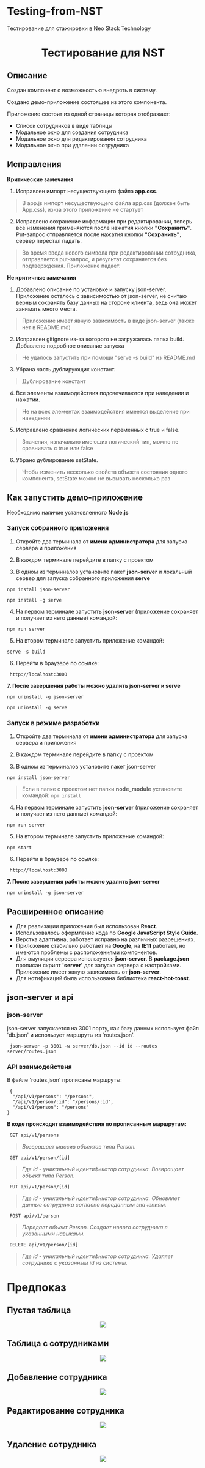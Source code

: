 # Testing-from-NST
Тестирование для стажировки в Neo Stack Technology

<h1 align="center">Тестирование для NST</h1>

## Описание

<p>Создан компонент с возможностью внедрять в систему.</p>
<p>Создано демо-приложение состоящее из этого компонента.</p>
<p>Приложение состоит из одной страницы которая отображает:</p>

- Список сотрудников в виде таблицы
-	Модальное окно для создания сотрудника
-	Модальное окно для редактирования сотрудника
-	Модальное окно при удалении сотрудника

## Исправления
**Критические замечания**
1. Исправлен импорт несуществующего файла **app.css**.

>В app.js импорт несуществующего файла app.css (должен быть App.css), из-за этого приложение не стартует 

2. Исправлено сохранение информации при редактировании, теперь все изменения применяются после нажатия кнопки **"Сохранить"**. Put-запрос отправляется после нажатия кнопки **"Сохранить"**, сервер перестал падать.

>Во время ввода нового символа при редактировании сотрудника, отправляется put-запрос, и результат сохраняется без подтверждения. Приложение падает.

**Не критичные замечания**
1. Добавлено описание по установке и запуску json-server. Приложение осталось с зависимостью от json-server, не считаю верным сохранять базу данных на стороне клиента, ведь она может занимать много места.

>Приложение имеет явную зависимость в виде json-server (также нет в README.md)

2. Исправлен gitignore из-за которого не загружалась папка build. Добавлено подробное описание запуска

>Не удалось запустить при помощи "serve -s build" из README.md

3. Убрана часть дублирующих констант.

>Дублирование констант

4. Все элементы взаимодействия подсвечиваются при наведении и нажатии.

>Не на всех элементах взаимодействия имеется выделение при наведении

5. Исправлено сравнение логических переменных с true и false.

>Значения, изначально имеющих логический тип, можно не сравнивать с true или false

6. Убрано дублирование setState.

> Чтобы изменить несколько свойств объекта состояния одного компонента, setState можно не вызывать несколько раз
## Как запустить демо-приложение

Необходимо наличие установленного **Node.js**

### Запуск собранного приложения

1. Откройте два терминала от **имени администратора** для запуска сервера и приложения

2. В каждом терминале перейдите в папку с проектом
3. В одном из терминалов установите пакет **json-server**
 и локальный сервер для запуска собранного приложения **serve**
```
npm install json-server
```

```
npm install -g serve
```
4. На первом терминале запустить **json-server** (приложение сохраняет и получает из него данные) командой:

```
npm run server
```
5. На втором терминале запустить приложение командой:
```
serve -s build
```
6. Перейти в браузере по ссылке:
```
 http://localhost:3000 
```
**7. После завершения работы можно удалить json-server и serve**
```
npm uninstall -g json-server
```
```
npm uninstall -g serve
```
### Запуск в режиме разработки

1. Откройте два терминала от **имени администратора** для запуска сервера и приложения

2. В каждом терминале перейдите в папку с проектом

3. В одном из терминалов установите пакет json-server
```
npm install json-server
```
>Если в папке с проектом нет папки **node_module** установите командой:
>```npm install```

4. На первом терминале запустить **json-server** (приложение сохраняет и получает из него данные) командой:

```
npm run server
```
5. На втором терминале запустить приложение командой:
```
npm start
```
6. Перейти в браузере по ссылке:
```
 http://localhost:3000 
```
**7. После завершения работы можно удалить json-server**
```
npm uninstall -g json-server
```

## Расширенное описание

- Для реализации приложения был использован **React**.
- Использовалось оформление кода по **Google JavaScript Style Guide**.
- Верстка адаптивна, работает исправно на различных разрешениях.
- Приложение стабильно работает на **Google**, на **IE11** работает, но имеются проблемы с расположениями компонентов.
- Для эмуляции сервера используется **json-server**. В **package.json** прописан скрипт **'server'** для запуска сервера с настройками. Приложение имеет явную зависимость от **json-server**.
- Для нотификаций была использована библиотека **react-hot-toast**.

## json-server и api
### json-server
json-server запускается на 3001 порту, как базу данных использует файл 'db.json' и использует маршруты из 'routes.json'.
```
 json-server -p 3001 -w server/db.json --id id --routes server/routes.json
```
### API взаимодействия
В файле 'routes.json' прописаны маршруты:
```
 {
  "/api/v1/persons": "/persons",
  "/api/v1/person/:id": "/persons/:id",
  "/api/v1/person": "/persons"
}
```

**В коде происходят взаимодействия по прописанным маршрутам:**

```
 GET api/v1/persons
```

> *Возвращает массив объектов типа Person.*

```
 GET api/v1/person/[id]
```

> *Где id - уникальный идентификатор сотрудника. Возвращает объект типа Person.*

```
 PUT api/v1/person/[id]
```

> *Где id - уникальный идентификатор сотрудника. Обновляет данные сотрудника согласно переданным значениям.*

```
 POST api/v1/person
```
> *Передает объект Person. Создает нового сотрудника с указанными навыками.*

```
 DELETE api/v1/person/[id]
```
> *Где id - уникальный идентификатор сотрудника. Удаляет сотрудника с указанным id из системы.*

# Предпоказ

## **Пустая таблица**

<p align="center">
<img  src="https://raw.githubusercontent.com/Stasynprok/Testing-from-NST/main/readme_image/1.PNG">
</p>

## **Таблица с сотрудниками**

<p align="center">
<img  src="https://raw.githubusercontent.com/Stasynprok/Testing-from-NST/main/readme_image/2.PNG">
</p>

## **Добавление сотрудника**

<p align="center">
<img  src="https://raw.githubusercontent.com/Stasynprok/Testing-from-NST/main/readme_image/3.PNG">
</p>

## **Редактирование сотрудника**

<p align="center">
<img  src="https://raw.githubusercontent.com/Stasynprok/Testing-from-NST/main/readme_image/4.PNG">
</p>

## **Удаление сотрудника**

<p align="center">
<img  src="https://raw.githubusercontent.com/Stasynprok/Testing-from-NST/main/readme_image/5.PNG">
</p>
